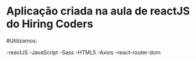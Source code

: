 # Aplicação criada na aula de reactJS do Hiring Coders

#Utilizamos:

-reactJS
-JavaScript
-Sass
-HTML5
-Axios
-react-router-dom
